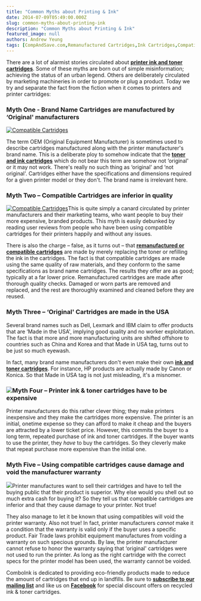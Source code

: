 ```yaml
---
title: "Common Myths about Printing & Ink"
date: 2014-07-09T05:49:00.000Z
slug: common-myths-about-printing-ink
description: "Common Myths about Printing & Ink"
featured_image: null
authors: Andrew Yeung
tags: [CompAndSave.com,Remanufactured Cartridges,Ink Cartridges,Compatible Cartridges,Toner Cartridges]
---
```


There are a lot of alarmist stories circulated about [**printer ink and toner cartridges**](https://www.comboink.com/). Some of these myths are born out of simple misinformation; achieving the status of an urban legend. Others are deliberately circulated by marketing machineries in order to promote or plug a product. Today we try and separate the fact from the fiction when it comes to printers and printer cartridges:

### Myth One - Brand Name Cartridges are manufactured by ‘Original' manufacturers 

[![Compatible Cartridges](/blog/images/1st.jpg)](/blog/images/1st.jpg)

The term OEM (Original Equipment Manufacturer) is sometimes used to describe cartridges manufactured along with the printer manufacturer's brand name. This is a deliberate ploy to somehow indicate that the [**toner and ink cartridges**](https://www.comboink.com/) which do not bear this term are somehow not ‘original' or it may not work. There's really no such thing as ‘original' and ‘not original'. Cartridges either have the specifications and dimensions required for a given printer model or they don't. The brand name is irrelevant here.

### Myth Two – Compatible Cartridges are inferior in quality

[![Compatible Cartridges](/blog/images/2nd.jpg)](/blog/images/2nd.jpg)This is quite simply a canard circulated by printer manufacturers and their marketing teams, who want people to buy their more expensive, branded products. This myth is easily debunked by reading user reviews from people who have been using compatible cartridges for their printers happily and without any issues.

There is also the charge – false, as it turns out – that [**remanufactured or compatible cartridges**](https://www.comboink.com/) are made by merely replacing the toner or refilling the ink in the cartridges. The fact is that compatible cartridges are made using the same quality of raw materials, and they conform to the same specifications as brand name cartridges. The results they offer are as good; typically at a far lower price. Remanufactured cartridges are made after thorough quality checks. Damaged or worn parts are removed and replaced, and the rest are thoroughly examined and cleaned before they are reused. 

### Myth Three – ‘Original' Cartridges are made in the USA

Several brand names such as Dell, Lexmark and IBM claim to offer products that are ‘Made in the USA', implying good quality and no worker exploitation. The fact is that more and more manufacturing units are shifted offshore to countries such as China and Korea and that Made in USA tag, turns out to be just so much eyewash. 

In fact, many brand name manufacturers don't even make their own [**ink and toner cartridges**](https://www.comboink.com/). For instance, HP products are actually made by Canon or Konica. So that Made in USA tag is not just misleading, it's a misnomer.

### [![](/blog/images/3rd.jpg)](/blog/images/3rd.jpg)Myth Four – Printer ink & toner cartridges have to be expensive 

Printer manufacturers do this rather clever thing; they make printers inexpensive and they make the cartridges more expensive. The printer is an initial, onetime expense so they can afford to make it cheap and the buyers are attracted by a lower ticket price. However, this commits the buyer to a long term, repeated purchase of ink and toner cartridges. If the buyer wants to use the printer, they _have_ to buy the cartridges. So they cleverly make that repeat purchase more expensive than the initial one.

### Myth Five – Using compatible cartridges cause damage and void the manufacturer warranty

[![](/blog/images/4th.jpg)](/blog/images/4th.jpg)Printer manufactures want to sell their cartridges and have to tell the buying public that their product is superior. Why else would you shell out so much extra cash for buying it? So they tell us that compatible cartridges are inferior and that they cause damage to your printer. Not true!

They also manage to let it be known that using compatibles will void the printer warranty. Also not true! In fact, printer manufacturers _cannot_ make it a condition that the warranty is valid only if the buyer uses a specific product. Fair Trade laws prohibit equipment manufactures from voiding a warranty on such specious grounds. By law, the printer manufacturer cannot refuse to honor the warranty saying that ‘original' cartridges were not used to run the printer. As long as the right cartridge with the correct specs for the printer model has been used, the warranty cannot be voided.

ComboInk is dedicated to providing eco-friendly products made to reduce the amount of cartridges that end up in landfills. Be sure to [**subscribe to our mailing list**](https://www.comboink.com/coupon) and like us on [**Facebook**](https://www.facebook.com/comboink) for special discount offers on recycled ink & toner cartridges.